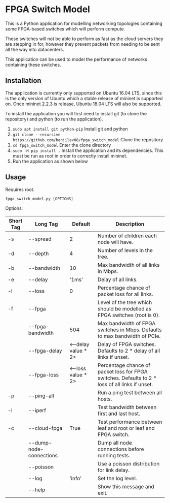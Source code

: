 # FPGA Switch Model

This is a Python application for modelling networking topologies containing some FPGA-based switches which will perform 
compute.

These switches will not be able to perform as fast as the cloud servers they are stepping in for, however they prevent
packets from needing to be sent all the way into datacenters.

This application can be used to model the performance of networks containing these switches.

## Installation

The application is currently only supported on Ubuntu 16.04 LTS, since this is the only version of Ubuntu which a stable release of mininet is supported on. Once mininet 2.2.3 is release, Ubuntu 18.04 LTS will also be supported.

To install the application you will first need to install git (to clone the repository) and python (to run the application).
1. `sudo apt install git python-pip` Install git and python
2. `git clone --recursive https://github.com/benjilev08/fpga_switch_model` Clone the repository
3. `cd fpga_switch_model` Enter the clone directory
4. `sudo -H pip install .` Install the application and its dependencies. This must be run as root in order to correctly install mininet.
5. Run the application as shown below

## Usage 
Requires root.

`fpga_switch_model.py [OPTIONS]`

Options:

| Short Tag | Long Tag | Default | Description | 
|---|---|---|---
| -s | --spread | 2 | Number of children each node will have. | 
| -d | --depth | 4 | Number of levels in the tree. |
| -b | --bandwidth | 10 | Max bandwidth of all links in Mbps. |
| -e | --delay | '1ms' | Delay of all links. |
| -l | --loss | 0 | Percentage chance of packet loss for all links. |
| -f | --fpga | | Level of the tree which should be modelled as FPGA switches (root is 0). |
| | --fpga-bandwidth | 504 | Max bandwidth of FPGA switches in Mbps. Defaults to max bandwidth of PCIe. |
| | --fpga-delay | <--delay value * 2> | Delay of FPGA switches. Defaults to 2 * delay of all links if unset.|
| | --fpga-loss | <--loss value * 2> | Percentage chance of packet loss for FPGA switches. Defaults to 2 * loss of all links if unset.|
| -p | --ping-all | | Run a ping test between all hosts. |
| -i | --iperf | | Test bandwidth between first and last host. |
| -c | --cloud-fpga | True | Test performance between leaf and root or leaf and FPGA switch. |
| | --dump-node-connections | | Dump all node connections before running tests. |
| | --poisson | | Use a poisson distribution for link delay. |
| | --log | 'info' | Set the log level. |
| | --help | | Show this message and exit. |
